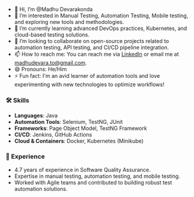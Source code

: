- 👋 Hi, I’m @Madhu Devarakonda
- 👀 I’m interested in Manual Testing, Automation Testing, Mobile testing, and exploring new tools and methodologies.
- 🌱 I’m currently learning advanced DevOps practices, Kubernetes, and cloud-based testing solutions.
- 💞️ I’m looking to collaborate on open-source projects related to automation testing, API testing, and CI/CD pipeline integration.
- 📫 How to reach me: You can reach me via [LinkedIn](https://www.linkedin.com/in/madhu-devarakonda/) or email me at madhudevara.to@gmail.com.
- 😄 Pronouns: He/Him
- ⚡ Fun fact: I'm an avid learner of automation tools and love experimenting with new technologies to optimize workflows!


### 🛠️ Skills
- **Languages**: Java
- **Automation Tools**: Selenium, TestNG, JUnit
- **Frameworks**: Page Object Model, TestNG Framework
- **CI/CD**: Jenkins, GitHub Actions
- **Cloud & Containers**: Docker, Kubernetes (Minikube)

### 💼 Experience
- 4.7 years of experience in Software Quality Assurance.
- Expertise in manual testing, automation testing, and mobile testing.
- Worked with Agile teams and contributed to building robust test automation solutions.


<!---
MadhuDevara/MadhuDevara is a ✨ special ✨ repository because its `README.md` (this file) appears on your GitHub profile.
You can click the Preview link to take a look at your changes.
--->
